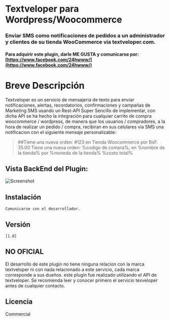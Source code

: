 # Textveloper para Wordpress/Woocommerce
### Enviar SMS como notificaciones de pedidos a un administrador y clientes de su tienda WooCommerce via textveloper.com.

#### Para adquirir este plugin, darle ME GUSTA y comunicarse por: [https://www.facebook.com/24hwww/](https://www.facebook.com/24hwww/)

Breve Descripción
=================
Textveloper es un servicio de mensajeria de texto para enviar notificaciones, alertas, recordatorios, confirmaciones y campañas de Marketing SMS usando un Rest-API Super Sencillo de implementar, con dicha API se ha hecho la integración para cualquier carrito de compra woocommerce / wordpress, de manera que los usuarios / compradores, a la hora de realizar un pedido / compra, recibiran en sus celulares via SMS una notificacion con el siguiente mensaje personalizable:

>##Tiene una nueva orden: #123 en Tienda Woocommerce por BsF. 35.00
>Tiene una nueva orden: %codigo de compra%, en %nombre de la tienda% por %moneda de la tienda% %costo total%

## Vista BackEnd del Plugin:

![Screenshot](https://dl.dropboxusercontent.com/u/1196814/%4024hwww/backend-wc-textveloper.png "Backend Plugin")

## Instalación


    Comunicarse con el desarrollador.


## Versión

```
[1.0]
```

## NO OFICIAL

El desarrollo de este plugin no tiene ninguna relacion con la marca textveloper ni con nada relacionado a este servicio, cada marca corresponde a sus dueños. este plugin fue realizado utilizando el API de textveloper. Se recomienda leer y conocer primero el servicio texveloper antes de cualquier contacto.

## Licencia

Commercial
